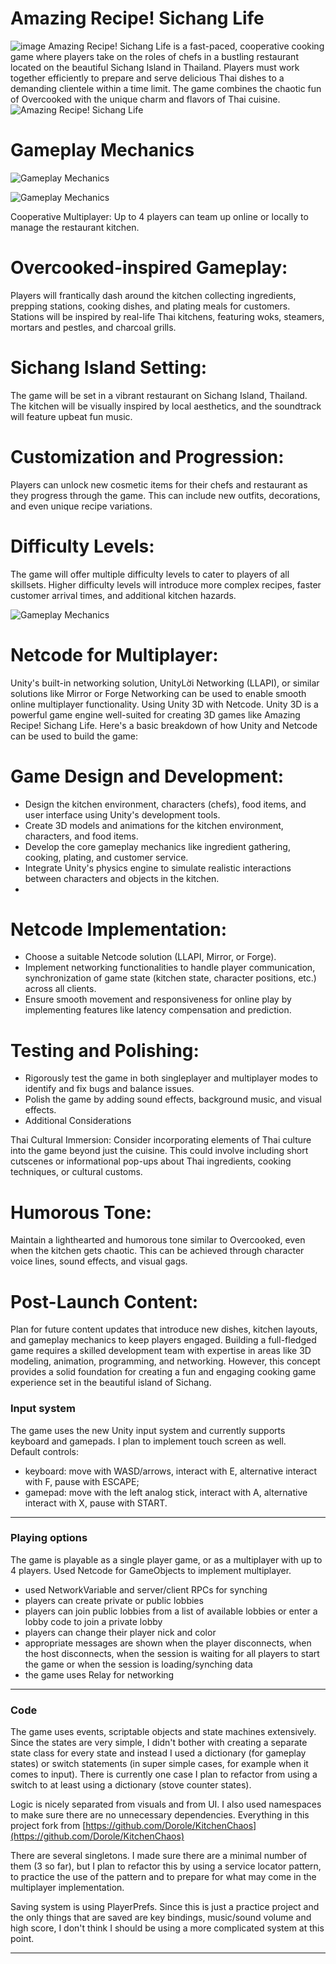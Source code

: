 # Amazing Recipe! Sichang Life

![image](https://github.com/banyapon/Amazing-Recipes/assets/4135274/d5c7b0f0-8aa6-4a4f-ad76-94842ad9bcf0)
Amazing Recipe! Sichang Life is a fast-paced, cooperative cooking game where players take on the roles of chefs in a bustling restaurant located on the beautiful Sichang Island in Thailand. Players must work together efficiently to prepare and serve delicious Thai dishes to a demanding clientele within a time limit. The game combines the chaotic fun of Overcooked with the unique charm and flavors of Thai cuisine.
![Amazing Recipe! Sichang Life](https://github.com/banyapon/Amazing-Recipes/blob/main/Assets/Screenshots/a1.png?raw=true)

# Gameplay Mechanics
![Gameplay Mechanics](https://github.com/banyapon/Amazing-Recipes/blob/main/Assets/Screenshots/a5.png?raw=true)

![Gameplay Mechanics](https://github.com/banyapon/Amazing-Recipes/blob/main/Assets/Screenshots/a3.png?raw=true)

Cooperative Multiplayer: Up to 4 players can team up online or locally to manage the restaurant kitchen.

# Overcooked-inspired Gameplay: 
Players will frantically dash around the kitchen collecting ingredients, prepping stations, cooking dishes, and plating meals for customers. Stations will be inspired by real-life Thai kitchens, featuring woks, steamers, mortars and pestles, and charcoal grills.

# Sichang Island Setting: 
The game will be set in a vibrant restaurant on Sichang Island, Thailand. The kitchen will be visually inspired by local aesthetics, and the soundtrack will feature upbeat fun music.
# Customization and Progression: 
Players can unlock new cosmetic items for their chefs and restaurant as they progress through the game. This can include new outfits, decorations, and even unique recipe variations.

# Difficulty Levels:
The game will offer multiple difficulty levels to cater to players of all skillsets. Higher difficulty levels will introduce more complex recipes, faster customer arrival times, and additional kitchen hazards.

![Gameplay Mechanics](https://github.com/banyapon/Amazing-Recipes/blob/main/Assets/Screenshots/a2.png?raw=true)

# Netcode for Multiplayer: 
Unity's built-in networking solution, UnityLời Networking (LLAPI), or similar solutions like Mirror or Forge Networking can be used to enable smooth online multiplayer functionality.
Using Unity 3D with Netcode. Unity 3D is a powerful game engine well-suited for creating 3D games like Amazing Recipe! Sichang Life. Here's a basic breakdown of how Unity and Netcode can be used to build the game:

# Game Design and Development:

* Design the kitchen environment, characters (chefs), food items, and user interface using Unity's development tools.
* Create 3D models and animations for the kitchen environment, characters, and food items.
* Develop the core gameplay mechanics like ingredient gathering, cooking, plating, and customer service.
* Integrate Unity's physics engine to simulate realistic interactions between characters and objects in the kitchen.
* 
# Netcode Implementation:

* Choose a suitable Netcode solution (LLAPI, Mirror, or Forge).
* Implement networking functionalities to handle player communication, synchronization of game state (kitchen state, character positions, etc.) across all clients.
* Ensure smooth movement and responsiveness for online play by implementing features like latency compensation and prediction.

# Testing and Polishing:
* Rigorously test the game in both singleplayer and multiplayer modes to identify and fix bugs and balance issues.
* Polish the game by adding sound effects, background music, and visual effects.
* Additional Considerations

Thai Cultural Immersion: Consider incorporating elements of Thai culture into the game beyond just the cuisine. This could involve including short cutscenes or informational pop-ups about Thai ingredients, cooking techniques, or cultural customs.

# Humorous Tone: 
Maintain a lighthearted and humorous tone similar to Overcooked, even when the kitchen gets chaotic. This can be achieved through character voice lines, sound effects, and visual gags.

# Post-Launch Content: 
Plan for future content updates that introduce new dishes, kitchen layouts, and gameplay mechanics to keep players engaged.
Building a full-fledged game requires a skilled development team with expertise in areas like 3D modeling, animation, programming, and networking. However, this concept provides a solid foundation for creating a fun and engaging cooking game experience set in the beautiful island of Sichang.

### Input system
The game uses the new Unity input system and currently supports keyboard and gamepads. I plan to implement touch screen as well.<br>
Default controls: 
* keyboard: move with WASD/arrows, interact with E, alternative interact with F, pause with ESCAPE; 
* gamepad: move with the left analog stick, interact with A, alternative interact with X, pause with START.
***

### Playing options
The game is playable as a single player game, or as a multiplayer with up to 4 players. Used Netcode for GameObjects to implement multiplayer. 
* used NetworkVariable and server/client RPCs for synching
* players can create private or public lobbies
* players can join public lobbies from a list of available lobbies or enter a lobby code to join a private lobby
* players can change their player nick and color
* appropriate messages are shown when the player disconnects, when the host disconnects, when the session is waiting for all players to start the game or when the session is loading/synching data
* the game uses Relay for networking
***
### Code
The game uses events, scriptable objects and state machines extensively. Since the states are very simple, I didn't bother with creating a separate state class for every state and instead I used a dictionary (for gameplay states) or switch statements (in super simple cases, for example when it comes to input). There is currently one case I plan to refactor from using a switch to  at least using a dictionary (stove counter states).

Logic is nicely separated from visuals and from UI. I also used namespaces to make sure there are no unnecessary dependencies.
Everything in this project fork from [https://github.com/Dorole/KitchenChaos](https://github.com/Dorole/KitchenChaos)

There are several singletons. I made sure there are a minimal number of them (3 so far), but I plan to refactor this by using a service locator pattern, to practice the use of the pattern and to prepare for what may come in the multiplayer implementation.

Saving system is using PlayerPrefs. Since this is just a practice project and the only things that are saved are key bindings, music/sound volume and high score, I don't think I should be using a more complicated system at this point.
***
